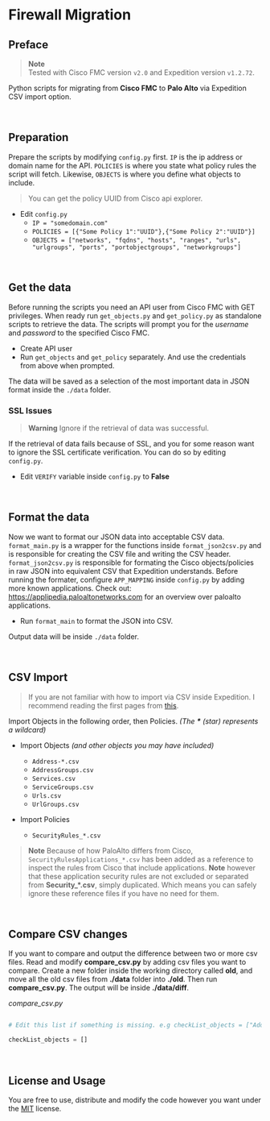 # Firewall Migration

## Preface

> **Note**  
> Tested with Cisco FMC version `v2.0` and Expedition version `v1.2.72`.

Python scripts for migrating from **Cisco FMC** to **Palo Alto** via Expedition CSV import option.

<br>

## Preparation

Prepare the scripts by modifying `config.py` first. `IP` is the ip address or domain name for the API. `POLICIES` is where you state what policy rules the script will fetch. Likewise, `OBJECTS` is where you define what objects to include.

> You can get the policy UUID from Cisco api explorer.

- Edit `config.py`
  - `IP = "somedomain.com"`
  - `POLICIES = [{"Some Policy 1":"UUID"},{"Some Policy 2":"UUID"}]`
  - `OBJECTS = ["networks", "fqdns", "hosts", "ranges", "urls", "urlgroups", "ports", "portobjectgroups", "networkgroups"]`

<br>

## Get the data

Before running the scripts you need an API user from Cisco FMC with GET privileges. When ready run `get_objects.py` and `get_policy.py` as standalone scripts to retrieve the data. The scripts will prompt you for the _username_ and _password_ to the specified Cisco FMC.

- Create API user
- Run `get_objects` and `get_policy` separately. And use the credentials from above when prompted.

The data will be saved as a selection of the most important data in JSON format inside the `./data` folder.

### SSL Issues

> **Warning**
> Ignore if the retrieval of data was successful.

If the retrieval of data fails because of SSL, and you for some reason want to ignore the SSL certificate verification. You can do so by editing `config.py`.

- Edit `VERIFY` variable inside `config.py` to **False**

<br>

## Format the data

Now we want to format our JSON data into acceptable CSV data. `format_main.py` is a wrapper for the functions inside `format_json2csv.py` and is responsible for creating the CSV file and writing the CSV header. `format_json2csv.py` is responsible for formating the Cisco objects/policies in raw JSON into equivalent CSV that Expedition understands. Before running the formater, configure `APP_MAPPING` inside `config.py` by adding more known applications. Check out: https://applipedia.paloaltonetworks.com for an overview over paloalto applications.

- Run `format_main` to format the JSON into CSV.

Output data will be inside `./data` folder.

<br>

## CSV Import

> If you are not familiar with how to import via CSV inside Expedition. I recommend reading the first pages from [this](https://live.paloaltonetworks.com/t5/expedition-articles/a-how-to-guide-on-the-import-csv-option/ta-p/258388?attachment-id=8061).

Import Objects in the following order, then Policies. _(The **\*** (star) represents a wildcard)_

- Import Objects _(and other objects you may have included)_

  - `Address-*.csv`
  - `AddressGroups.csv`
  - `Services.csv`
  - `ServiceGroups.csv`
  - `Urls.csv`
  - `UrlGroups.csv`

- Import Policies
  - `SecurityRules_*.csv`

> **Note**
> Because of how PaloAlto differs from Cisco, `SecurityRulesApplications_*.csv` has been added as a reference to inspect the rules from Cisco that include applications. **Note** however that these application security rules are not excluded or separated from **Security\_\*.csv**, simply duplicated. Which means you can safely ignore these reference files if you have no need for them.

<br>

## Compare CSV changes

If you want to compare and output the difference between two or more csv files. Read and modify **compare_csv.py** by adding csv files you want to compare. Create a new folder inside the working directory called **old**, and move all the old csv files from **./data** folder into **./old**. Then run **compare_csv.py**. The output will be inside **./data/diff**.

_compare_csv.py_

```python

# Edit this list if something is missing. e.g checkList_objects = ["Address-Networks.csv"]

checkList_objects = []

```

<br>

## License and Usage

You are free to use, distribute and modify the code however you want under the [MIT](https://mit-license.org/) license.

